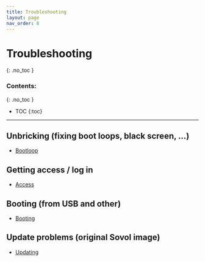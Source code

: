 ```yaml
---
title: Troubleshooting
layout: page
nav_order: 8
---
```

# Troubleshooting
{: .no_toc }
### Contents:
{: .no_toc }
- TOC
{:toc}
----

## Unbricking (fixing boot loops, black screen, ...)
  - [Bootloop](bootloop.html)

## Getting access / log in
  - [Access](access.html)

## Booting (from USB and other)
  - [Booting](booting.html)

## Update problems (original Sovol image)
  - [Updating](updating.html)

